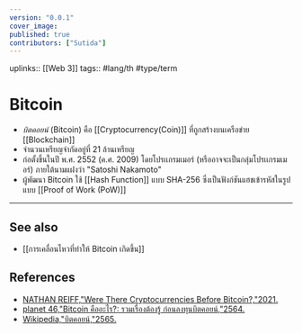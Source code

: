 ```yaml
---
version: "0.0.1"
cover_image:
published: true
contributors: ["Sutida"]
---
```

uplinks:: [[Web 3]]
tags:: #lang/th #type/term

# Bitcoin
- *บิตคอยน์* (Bitcoin) คือ [[Cryptocurrency(Coin)]] ที่ถูกสร้างบนเครือข่าย [[Blockchain]]
- จำนวนเหรียญจำกัดอยู่ที่ 21 ล้านเหรียญ
- ก่อตั้งขึ้นในปี พ.ศ. 2552 (ค.ศ. 2009) โดยโปรเเกรมเมอร์ (หรืออาจจะเป็นกลุ่มโปรเเกรมเมอร์) ภายใต้นามแฝงว่า "Satoshi Nakamoto"
- ผู้พัฒนา Bitcoin ใช้ [[Hash Function]] แบบ SHA-256 ซึ่งเป็นฟังก์ชันแฮชเข้ารหัสในรูปแบบ [[Proof of Work (PoW)]]

---
## See also
- [[การเคลื่อนไหวที่ทำให้ Bitcoin เกิดขึ้น]]
## References
- [NATHAN REIFF,"Were There Cryptocurrencies Before Bitcoin?,"2021.](https://www.investopedia.com/tech/were-there-cryptocurrencies-bitcoin/)
- [planet 46,"Bitcoin คืออะไร?: รวมเรื่องต้องรู้ ก่อนลงทุนบิตคอยน์,"2564.](https://www.finnomena.com/planet46/what-is-bitcoin/)
- [Wikipedia,"บิตคอยน์,"2565.](https://th.wikipedia.org/wiki/%E0%B8%9A%E0%B8%B4%E0%B8%95%E0%B8%84%E0%B8%AD%E0%B8%A2%E0%B8%99%E0%B9%8C)
